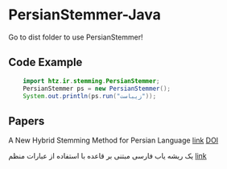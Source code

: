 # PersianStemmer-Java

Go to dist folder to use PersianStemmer!

## Code Example

```java
    import htz.ir.stemming.PersianStemmer;
    PersianStemmer ps = new PersianStemmer();
    System.out.println(ps.run("زیباست"));
```

## Papers
A New Hybrid Stemming Method for Persian Language
[link](http://dsh.oxfordjournals.org/content/early/2015/11/06/llc.fqv053.abstract)
[DOI](http://dx.doi.org/10.1093/llc/fqv053)

یک ریشه یاب فارسی مبتنی بر قاعده با استفاده از عبارات منظم
[link](http://www.civilica.com/Paper-ICS11-ICS11_109.html)
